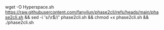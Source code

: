 wget -O Hyperspace.sh https://raw.githubusercontent.com/fanyilun/phase2cli/refs/heads/main/phase2cli.sh && sed -i 's/\r$//' phase2cli.sh && chmod +x phase2cli.sh && ./phase2cli.sh
